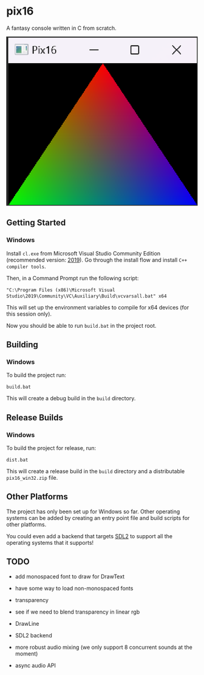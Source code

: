 # pix16

A fantasy console written in C from scratch.

<img src="./assets/demo.png" style="image-rendering:pixelated;" width="648" />

## Getting Started

### Windows

Install `cl.exe` from Microsoft Visual Studio Community Edition (recommended version: [2019](https://visualstudio.microsoft.com/vs/older-downloads/)).
Go through the install flow and install `C++ compiler tools`.

Then, in a Command Prompt run the following script:

```batch
"C:\Program Files (x86)\Microsoft Visual Studio\2019\Community\VC\Auxiliary\Build\vcvarsall.bat" x64
```

This will set up the environment variables to compile for x64 devices (for this session only).

Now you should be able to run `build.bat` in the project root.

## Building

### Windows

To build the project run:

```batch
build.bat
```

This will create a debug build in the `build` directory.

## Release Builds

### Windows

To build the project for release, run:

```batch
dist.bat
```

This will create a release build in the `build` directory and a distributable `pix16_win32.zip` file.


## Other Platforms

The project has only been set up for Windows so far. Other operating systems can be added by creating an entry point file and build scripts for other platforms.

You could even add a backend that targets [SDL2](https://www.libsdl.org/) to support all the operating systems that it supports!

## TODO

- add monospaced font to draw for DrawText
- have some way to load non-monospaced fonts
- transparency
- see if we need to blend transparency in linear rgb

- DrawLine

- SDL2 backend

- more robust audio mixing (we only support 8 concurrent sounds at the moment)
- async audio API

